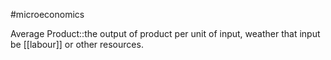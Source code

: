 #microeconomics 

Average Product::the output of product per unit of input, weather that input be [[labour]] or other resources.